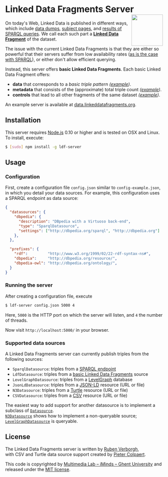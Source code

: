 # Linked Data Fragments Server <img src="http://linkeddatafragments.org/images/logo.svg" width="100" align="right" alt="" />
On today's Web, Linked Data is published in different ways,
which include [data dumps](http://downloads.dbpedia.org/3.9/en/),
[subject pages](http://dbpedia.org/page/Linked_data),
and [results of SPARQL queries](http://dbpedia.org/sparql?default-graph-uri=http%3A%2F%2Fdbpedia.org&query=CONSTRUCT+%7B+%3Fp+a+dbpedia-owl%3AArtist+%7D%0D%0AWHERE+%7B+%3Fp+a+dbpedia-owl%3AArtist+%7D&format=text%2Fturtle).
We call each such part a [**Linked Data Fragment**](http://linkeddatafragments.org/) of the dataset.

The issue with the current Linked Data Fragments
is that they are either so powerful that their servers suffer from low availability rates
([as is the case with SPARQL](http://sw.deri.org/~aidanh/docs/epmonitorISWC.pdf)),
or either don't allow efficient querying.

Instead, this server offers **basic Linked Data Fragments**.
Each basic Linked Data Fragment offers:

- **data** that corresponds to a _basic triple pattern_
  _([example](http://data.linkeddatafragments.org/dbpedia?subject=&predicate=rdf%3Atype&object=dbpedia-owl%3ARestaurant))_.
- **metadata** that consists of the (approximate) total triple count
  _([example](http://data.linkeddatafragments.org/dbpedia?subject=&predicate=rdf%3Atype&object=))_.
- **controls** that lead to all other fragments of the same dataset
  _([example](http://data.linkeddatafragments.org/dbpedia?subject=&predicate=&object=%22John%22%40en))_.

An example server is available at [data.linkeddatafragments.org](http://data.linkeddatafragments.org/).


## Installation

This server requires [Node.js](http://nodejs.org/) 0.10 or higher
and is tested on OSX and Linux.
To install, execute:
```bash
$ [sudo] npm install -g ldf-server
```


## Usage

### Configuration

First, create a configuration file `config.json` similar to `config-example.json`,
in which you detail your data sources.
For example, this configuration uses a SPARQL endpoint as data source:
```json
{
  "datasources": {
    "dbpedia": {
      "description": "DBpedia with a Virtuoso back-end",
      "type": "SparqlDatasource",
      "settings": ["http://dbpedia.org/sparql", "http://dbpedia.org"]
    },
  },

  "prefixes": {
    "rdf":         "http://www.w3.org/1999/02/22-rdf-syntax-ns#",
    "dbpedia":     "http://dbpedia.org/resource/",
    "dbpedia-owl": "http://dbpedia.org/ontology/",
  }
}
```

### Running the server

After creating a configuration file, execute
```bash
$ ldf-server config.json 5000 4
```
Here, `5000` is the HTTP port on which the server will listen,
and `4` the number of threads.

Now visit `http://localhost:5000/` in your browser.


### Supported data sources

A Linked Data Fragments server can currently publish triples from the following sources:

- `SparqlDatasource`: triples from a [SPARQL endpoint](http://www.w3.org/TR/rdf-sparql-protocol/)
- `LdfDatasource`: triples from a [basic Linked Data Fragments](http://linkeddatafragments.org/in-depth/#basic-ldf) source
- `LevelGraphDatasource`: triples from a [LevelGraph](https://github.com/mcollina/levelgraph) database
- `JsonLdDatasource`: triples from a [JSON-LD](http://www.w3.org/TR/json-ld/) resource (URL or file)
- `N3Datasource`: triples from a [Turtle](http://www.w3.org/TR/turtle/) resource (URL or file)
- `CSVDatasource`: triples from a [CSV](http://tools.ietf.org/html/rfc4180) resource (URL or file)

The easiest way to add support for another datasource
is to implement a subclass of [`Datasource`](https://github.com/LinkedDataFragments/Server/blob/master/lib/Datasource.js).
<br>
[`N3Datasource`](https://github.com/LinkedDataFragments/Server/blob/master/lib/N3Datasource.js)
shows how to implement a non-queryable source;
[`LevelGraphDatasource`](https://github.com/LinkedDataFragments/Server/blob/master/lib/LevelGraphDatasource.js) is queryable.


## License
The Linked Data Fragments server is written by [Ruben Verborgh](http://ruben.verborgh.org/),
<br>
with CSV and Turtle data source support created by [Pieter Colpaert](https://twitter.com/pietercolpaert).

This code is copyrighted by [Multimedia Lab – iMinds – Ghent University](http://mmlab.be/)
and released under the [MIT license](http://opensource.org/licenses/MIT).
